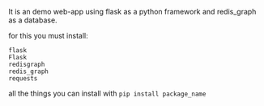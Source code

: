 It is an demo web-app using flask as a python framework and redis_graph as a database.

for this you must install:

	flask
	Flask
	redisgraph
	redis_graph
	requests
all the things you can install with `pip install package_name`


